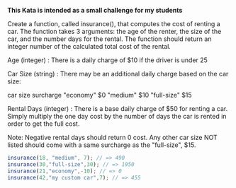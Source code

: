 **This Kata is intended as a small challenge for my students**

Create a function, called insurance(), that computes the cost of renting a car. The function takes 3 arguments: the age of the renter, the size of the car, and the number days for the rental. The function should return an integer number of the calculated total cost of the rental.

Age (integer) :
There is a daily charge of $10 if the driver is under 25

Car Size (string) :
There may be an additional daily charge based on the car size:

car size      		surcharge
"economy"             $0 
"medium"             $10
"full-size"          $15

Rental Days (integer) :
There is a base daily charge of $50 for renting a car.
Simply multiply the one day cost by the number of days the car is rented in order to get the full cost.

Note:
Negative rental days should return 0 cost.
Any other car size NOT listed should come with a same surcharge as the "full-size", $15.

```javascript
insurance(18, "medium", 7); // => 490
insurance(30,"full-size",30); // => 1950
insurance(21,"economy",-10); // => 0
insurance(42,"my custom car",7); // => 455
```
